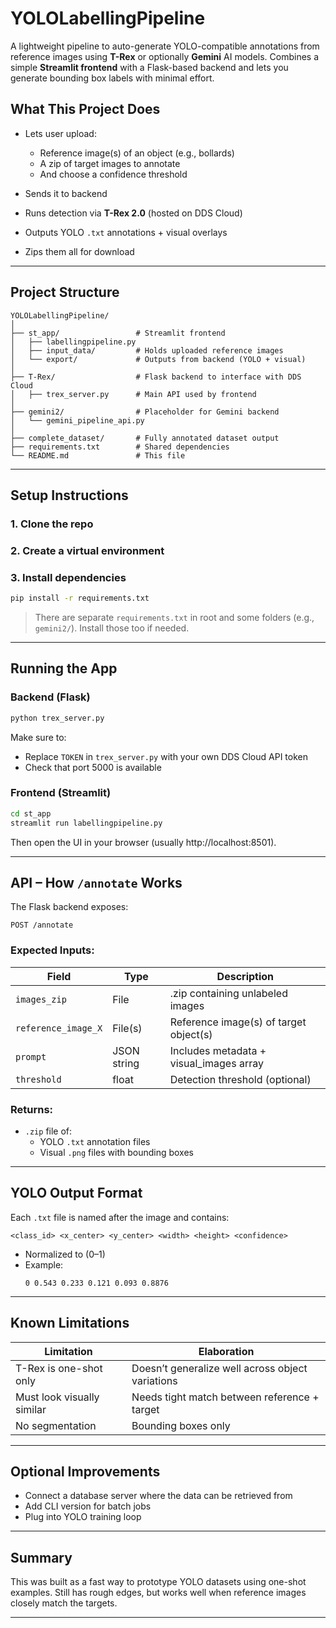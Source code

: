 # YOLOLabellingPipeline

A lightweight pipeline to auto-generate YOLO-compatible annotations from reference images using **T-Rex** or optionally **Gemini** AI models. Combines a simple **Streamlit frontend** with a Flask-based backend and lets you generate bounding box labels with minimal effort.


## What This Project Does

- Lets user upload:
  - Reference image(s) of an object (e.g., bollards)
  - A zip of target images to annotate
  - And choose a confidence threshold

- Sends it to backend
- Runs detection via **T-Rex 2.0** (hosted on DDS Cloud)
- Outputs YOLO `.txt` annotations + visual overlays
- Zips them all for download

---

## Project Structure

```
YOLOLabellingPipeline/
│
├── st_app/                 # Streamlit frontend
│   ├── labellingpipeline.py
│   ├── input_data/         # Holds uploaded reference images
│   └── export/             # Outputs from backend (YOLO + visual)
│
├── T-Rex/                  # Flask backend to interface with DDS Cloud
│   ├── trex_server.py      # Main API used by frontend
│
├── gemini2/                # Placeholder for Gemini backend
│   └── gemini_pipeline_api.py
│
├── complete_dataset/       # Fully annotated dataset output
├── requirements.txt        # Shared dependencies
└── README.md               # This file
```

---

## Setup Instructions

### 1. Clone the repo

### 2. Create a virtual environment

### 3. Install dependencies

```bash
pip install -r requirements.txt
```

> There are separate `requirements.txt` in root and some folders (e.g., `gemini2/`). Install those too if needed.

---

## Running the App

### Backend (Flask)

```bash
python trex_server.py
```

Make sure to:
- Replace `TOKEN` in `trex_server.py` with your own DDS Cloud API token
- Check that port 5000 is available

### Frontend (Streamlit)

```bash
cd st_app
streamlit run labellingpipeline.py
```

Then open the UI in your browser (usually http://localhost:8501).

---

## API – How `/annotate` Works

The Flask backend exposes:

```
POST /annotate
```

### Expected Inputs:
| Field               | Type         | Description                              |
|--------------------|--------------|------------------------------------------|
| `images_zip`       | File         | .zip containing unlabeled images         |
| `reference_image_X`| File(s)      | Reference image(s) of target object(s)   |
| `prompt`           | JSON string  | Includes metadata + visual_images array |
| `threshold`        | float        | Detection threshold (optional)           |

### Returns:
- `.zip` file of:
  - YOLO `.txt` annotation files
  - Visual `.png` files with bounding boxes

---

## YOLO Output Format

Each `.txt` file is named after the image and contains:

```
<class_id> <x_center> <y_center> <width> <height> <confidence>
```

- Normalized to (0–1)
- Example:
  ```
  0 0.543 0.233 0.121 0.093 0.8876
  ```

---

## Known Limitations

| Limitation                  | Elaboration |
|-----------------------------|----------------|
| T-Rex is one-shot only      | Doesn’t generalize well across object variations |
| Must look visually similar  | Needs tight match between reference + target |
| No segmentation             | Bounding boxes only |

---

## Optional Improvements 

- Connect a database server where the data can be retrieved from 
- Add CLI version for batch jobs
- Plug into YOLO training loop

---

## Summary

This was built as a fast way to prototype YOLO datasets using one-shot examples. Still has rough edges, but works well when reference images closely match the targets. 

---